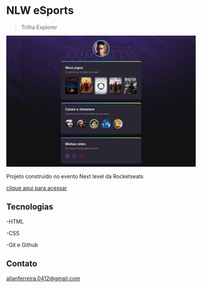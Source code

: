 # NLW eSports

>Trilha Explorer

![preview](./.github/preview.png)

Projeto construído no evento Next level da Rocketseats

[clique aqui para acessar](http://congelado860.github.io/nlw-esports-explorer)

## Tecnologias
-HTML

-CSS

-Git e Github


## Contato

allanferreira.0412@gmail.com